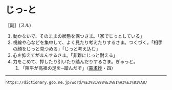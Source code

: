 # じっ‐と

［副］(スル)
1.  動かないで、そのままの狀態を保つさま。「家でじっとしている」
2.  視線や心などを集中して、よく見たり考えたりするさま。つくづく。「相手の顔をじっと見つめる」「じっと考え込む」
3.  心を抑えてがまんするさま。「非難にじっと耐える」
4.  力をこめて、押したり引いたり踏んだりするさま。ぎゅっと。    
    1.  「陳平が高祖の足を─踏んだぞ」〈[蒙求抄](https://dictionary.goo.ne.jp/word/%E8%92%99%E6%B1%82%E6%8A%84/#jn-218432)・四〉

---
`https://dictionary.goo.ne.jp/word/%E3%81%98%E3%81%A3%E3%81%A8/`